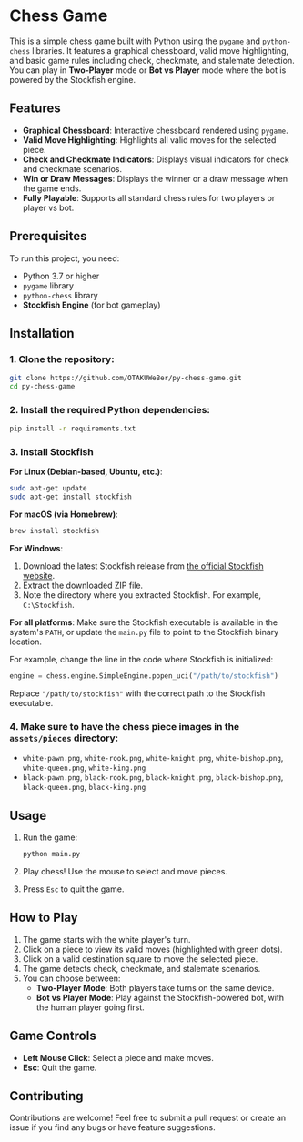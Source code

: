 # Chess Game

This is a simple chess game built with Python using the `pygame` and `python-chess` libraries. It features a graphical chessboard, valid move highlighting, and basic game rules including check, checkmate, and stalemate detection. You can play in **Two-Player** mode or **Bot vs Player** mode where the bot is powered by the Stockfish engine.

## Features

- **Graphical Chessboard**: Interactive chessboard rendered using `pygame`.
- **Valid Move Highlighting**: Highlights all valid moves for the selected piece.
- **Check and Checkmate Indicators**: Displays visual indicators for check and checkmate scenarios.
- **Win or Draw Messages**: Displays the winner or a draw message when the game ends.
- **Fully Playable**: Supports all standard chess rules for two players or player vs bot.

## Prerequisites

To run this project, you need:

- Python 3.7 or higher
- `pygame` library
- `python-chess` library
- **Stockfish Engine** (for bot gameplay)

## Installation

### 1. Clone the repository:

```bash
git clone https://github.com/OTAKUWeBer/py-chess-game.git
cd py-chess-game
```

### 2. Install the required Python dependencies:

```bash
pip install -r requirements.txt
```

### 3. Install Stockfish

**For Linux (Debian-based, Ubuntu, etc.)**:

```bash
sudo apt-get update
sudo apt-get install stockfish
```

**For macOS (via Homebrew)**:

```bash
brew install stockfish
```

**For Windows**:

1. Download the latest Stockfish release from [the official Stockfish website](https://stockfishchess.org/download/).
2. Extract the downloaded ZIP file.
3. Note the directory where you extracted Stockfish. For example, `C:\Stockfish`.

**For all platforms**: Make sure the Stockfish executable is available in the system's `PATH`, or update the `main.py` file to point to the Stockfish binary location.

For example, change the line in the code where Stockfish is initialized:

```python
engine = chess.engine.SimpleEngine.popen_uci("/path/to/stockfish")
```

Replace `"/path/to/stockfish"` with the correct path to the Stockfish executable.

### 4. Make sure to have the chess piece images in the `assets/pieces` directory:

- `white-pawn.png`, `white-rook.png`, `white-knight.png`, `white-bishop.png`, `white-queen.png`, `white-king.png`
- `black-pawn.png`, `black-rook.png`, `black-knight.png`, `black-bishop.png`, `black-queen.png`, `black-king.png`

## Usage

1. Run the game:
   ```bash
   python main.py
   ```

2. Play chess! Use the mouse to select and move pieces.

3. Press `Esc` to quit the game.

## How to Play

1. The game starts with the white player's turn.
2. Click on a piece to view its valid moves (highlighted with green dots).
3. Click on a valid destination square to move the selected piece.
4. The game detects check, checkmate, and stalemate scenarios.
5. You can choose between:
   - **Two-Player Mode**: Both players take turns on the same device.
   - **Bot vs Player Mode**: Play against the Stockfish-powered bot, with the human player going first.

## Game Controls

- **Left Mouse Click**: Select a piece and make moves.
- **Esc**: Quit the game.

## Contributing

Contributions are welcome! Feel free to submit a pull request or create an issue if you find any bugs or have feature suggestions.